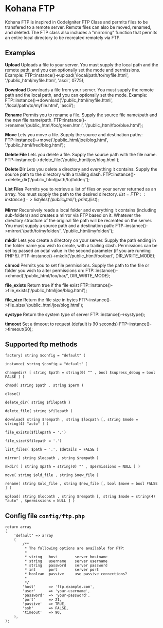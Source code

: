 Kohana FTP
====================

Kohana FTP is inspired in CodeIgniter FTP Class and permits files to be transfered to a remote server. Remote files can also be moved, renamed, and deleted.
The FTP class also includes a "mirroring" function that permits an entire local directory to be recreated remotely via FTP.

Examples
-------------------------

**Upload**
Uploads a file to your server. You must supply the local path and the remote path, and you can optionally set the mode and permissions. Example:
	FTP::instance()->upload('/local/path/to/myfile.html', '/public_html/myfile.html', 'ascii', 0775);

**Download**
Downloads a file from your server. You must supply the remote path and the local path, and you can optionally set the mode. Example:
	FTP::instance()->download('/public_html/myfile.html', '/local/path/to/myfile.html', 'ascii');

**Rename**
Permits you to rename a file. Supply the source file name/path and the new file name/path.
	FTP::instance()->rename('/public_html/foo/green.html', '/public_html/foo/blue.html'); 

**Move**
Lets you move a file. Supply the source and destination paths:
	FTP::instance()->move('/public_html/joe/blog.html', '/public_html/fred/blog.html'); 

**Delete File**
Lets you delete a file. Supply the source path with the file name.
	FTP::instance()->delete_file('/public_html/joe/blog.html'); 

**Delete Dir**
Lets you delete a directory and everything it contains. Supply the source path to the directory with a trailing slash.
	FTP::instance()->delete_dir('/public_html/path/to/folder/'); 

**List Files**
Permits you to retrieve a list of files on your server returned as an array. You must supply the path to the desired directory.
	$list = FTP::instance()->list_files('/public_html/');
	print_r($list); 

**Mirror**
Recursively reads a local folder and everything it contains (including sub-folders) and creates a mirror via FTP based on it. Whatever the directory structure of the original file path will be recreated on the server. You must supply a source path and a destination path:
	FTP::instance()->mirror('/path/to/myfolder/', '/public_html/myfolder/');

**mkdir**
Lets you create a directory on your server. Supply the path ending in the folder name you wish to create, with a trailing slash. Permissions can be set by passed an octal value in the second parameter (if you are running PHP 5).
	FTP::instance()->mkdir('/public_html/foo/bar/', DIR_WRITE_MODE);

**chmod**
Permits you to set file permissions. Supply the path to the file or folder you wish to alter permissions on:
	FTP::instance()->chmod('/public_html/foo/bar/', DIR_WRITE_MODE);

**file_exists**
Return true if the file exist
	FTP::instance()->file_exists('/public_html/joe/blog.html'); 

**file_size**
Return the file size in bytes
	FTP::instance()->file_size('/public_html/joe/blog.html');

**systype**
Return the system type of server
	FTP::instance()->systype(); 

**timeout**
Set a timeout to request (default is 90 seconds)
	FTP::instance()->timeout(60); 
	

Supported ftp methods
-------------------------

	factory( string $config = "default" )

	instance( string $config = "default" )

	changedir( [ string $path = string(0) "" , bool $supress_debug = bool FALSE ] )

	chmod( string $path , string $perm )

	close()

	delete_dir( string $filepath ) 

	delete_file( string $filepath ) 

	download( string $rempath , string $locpath [, string $mode = string(4) "auto" ] ) 

	file_exists($filepath = '.')
	
	file_size($filepath = '.')
	
	list_files( $path = '.', $details = FALSE )

	mirror( string $locpath , string $rempath )

	mkdir( [ string $path = string(0) "" , $permissions = NULL ] )

	move( string $old_file , string $new_file )

	rename( string $old_file , string $new_file [, bool $move = bool FALSE ] )

	upload( string $locpath , string $rempath [, string $mode = string(4) "auto" , $permissions = NULL ] )
	
Config file `config/ftp.php`
-------------------------

	return array
	(
		'default' => array
		(
			/**
			 * The following options are available for FTP:
			 *
			 * string	host		server hostname
			 * string	username	server username
			 * string	password	server password
			 * int		port     	server port
			 * boolean	passive		use passive connections?
			 *
			 */
			'host'		=> 'ftp.example.com',
			'user'		=> 'your-username',
			'password'	=> 'your-password',
			'port'		=> 21,
			'passive'	=> TRUE,
			'ssh'		=> FALSE,
			'timeout'	=> 90,
		),
	);
